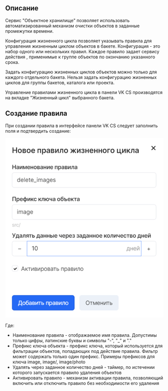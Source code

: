 ## Описание

Сервис "Объектное хранилище" позволяет использовать автоматизированный механизм очистки объектов в заданные промежутки времени.

Конфигурация жизненного цикла позволяет указывать правила для управления жизненным циклом объектов в бакете. Конфигурация - это набор одного или нескольких правил. Каждое правило задает сервису действия , применимые к группе объектов по окончанию указанного срока.

Задать конфигурацию жизненных циклов объектов можно только для каждого отдельного бакета. Нельзя задать конфигурацию жизненных циклов для группы бакетов, каталога или проекта.

Управление правилами жизненного цикла в панели VK CS производятся на вкладке "Жизненный цикл" выбранного бакета.

## Создание правила

При создании правила в интерфейсе панели VK CS следует заполнить поля и подтвердить создание:

![](./assets/1598059111681-1598059111681.png)

Где:

- Наименование правила - отображаемое имя правила. Допустимы только цифры, латинские буквы и символы "-", "\_" и "."
- Префикс ключа объекта - префикс ключа, который используется для фильтрации объектов, попадающих под действие правила. Фильтр может содержать только один префикс. Примеры префиксов для ключа image, image/, image/photo
- Удалять через заданное количество дней - таймер, по истечении которого запускается правило удаления объектов
- Активировать правило - механизм активации правила, позволяющий включить или отключить правило без необходимости его удаления

